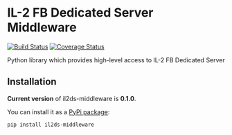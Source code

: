 IL-2 FB Dedicated Server Middleware
===================================

[![Build Status](https://travis-ci.org/IL2HorusTeam/il2ds-middleware.png?branch=feature-2)](https://travis-ci.org/IL2HorusTeam/il2ds-middleware?branch=feature-2)
[![Coverage Status](https://coveralls.io/repos/IL2HorusTeam/il2ds-middleware/badge.png?branch=feature-2)](https://coveralls.io/r/IL2HorusTeam/il2ds-middleware?branch=feature-2)

Python library which provides high-level access to IL-2 FB Dedicated Server


Installation
------------

**Current version** of il2ds-middleware is **0.1.0**.

You can install it as a [PyPi package](https://pypi.python.org/pypi/il2ds-middleware/):

    pip install il2ds-middleware

